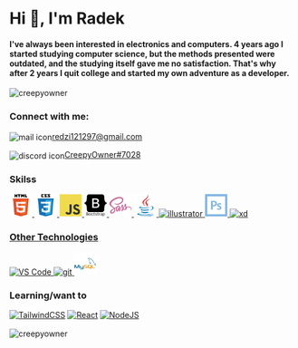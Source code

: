 <h1 align="left">Hi 👋, I'm Radek</h1>
<h4 align="left">I've always been interested in electronics and computers. 4 years ago I started studying computer science, but the methods presented were outdated, and the studying itself gave me no satisfaction. That's why after 2 years I quit college and started my own adventure as a developer.</h4>

<p align="left"> <img
        src="https://komarev.com/ghpvc/?username=creepyowner&label=Profile%20views&color=0e75b6&style=flat"
        alt="creepyowner" /> </p>


<h3 align="left">Connect with me:</h3>

<p>
    <img align="center" src="https://camo.githubusercontent.com/dc4999999cdacc27bc6cc3f0b377132e62be374caf13805972e7ced68189de07/68747470733a2f2f707265766965772e726564642e69742f623271777a746564716b6b36312e706e673f77696474683d3230343826666f726d61743d706e67266175746f3d7765627026733d36336438623332383436306262616230643130396433666161663331373864633066356635366139"
        alt="mail icon" height="30" width="30"><a href="redzi121297@gmail.com" rel="nofollow"><span>redzi121297@gmail.com</span></a>
</p>
<p>
    <img align="center" src="https://raw.githubusercontent.com/rahuldkjain/github-profile-readme-generator/master/src/images/icons/Social/discord.svg"
        alt="discord icon" height="30" width="30" style="max-width: 100%;"><a href="https://discord.com/users/CreepyOwner#7028" rel="nofollow"><span>CreepyOwner#7028</span></a>
</p>

<p align="left">
</p>

<h3 align="left">Skilss</h3>
<p align="left">
    <a href="https://www.w3.org/html/" target="_blank" rel="noreferrer"> <img
            src="https://raw.githubusercontent.com/devicons/devicon/master/icons/html5/html5-original-wordmark.svg"
            alt="html5" width="40" height="40" /> </a>
    <a href="https://www.w3schools.com/css/" target="_blank" rel="noreferrer"> <img
            src="https://raw.githubusercontent.com/devicons/devicon/master/icons/css3/css3-original-wordmark.svg"
            alt="css3" width="40" height="40" /> </a>
    <a href="https://developer.mozilla.org/en-US/docs/Web/JavaScript" target="_blank" rel="noreferrer"> <img
            src="https://raw.githubusercontent.com/devicons/devicon/master/icons/javascript/javascript-original.svg"
            alt="javascript" width="40" height="40" /> </a>
    <a href="https://getbootstrap.com" target="_blank" rel="noreferrer"> <img
            src="https://raw.githubusercontent.com/devicons/devicon/master/icons/bootstrap/bootstrap-plain-wordmark.svg"
            alt="bootstrap" width="40" height="40" /> </a>
    <a href="https://sass-lang.com" target="_blank" rel="noreferrer"> <img
            src="https://raw.githubusercontent.com/devicons/devicon/master/icons/sass/sass-original.svg" alt="sass"
            width="40" height="40" /> </a>
    <a href="https://www.java.com" target="_blank" rel="noreferrer"> <img
        src="https://raw.githubusercontent.com/devicons/devicon/master/icons/java/java-original.svg" alt="java"
        width="40" height="40" /> </a>
    <a href="https://www.adobe.com/in/products/illustrator.html" target="_blank" rel="noreferrer"> <img
            src="https://www.vectorlogo.zone/logos/adobe_illustrator/adobe_illustrator-icon.svg" alt="illustrator"
            width="40" height="40" /> </a>
    <a href="https://www.photoshop.com/en" target="_blank" rel="noreferrer"> <img
            src="https://raw.githubusercontent.com/devicons/devicon/master/icons/photoshop/photoshop-line.svg"
            alt="photoshop" width="40" height="40" /> </a>
    <a href="https://www.adobe.com/products/xd.html" target="_blank" rel="noreferrer"> <img
            src="https://cdn.worldvectorlogo.com/logos/adobe-xd.svg" alt="xd" width="40" height="40" /> </a>
    <a href="https://code.visualstudio.com/" rel="nofollow">
</p>
<h3 align="left">Other Technologies</h3>
<p align="left">
    <a href="https://code.visualstudio.com/" rel="nofollow">
		<img src="https://camo.githubusercontent.com/bec2508939da7beb70ef5050dc8c5762b538e5ea5f22ca71dabeb66ecfcc5774/68747470733a2f2f63646e2e63646e6c6f676f2e636f6d2f6c6f676f732f762f38322f76697375616c2d73747564696f2d636f64652e737667" alt="VS Code" width="40" height="40" data-canonical-src="https://cdn.cdnlogo.com/logos/v/82/visual-studio-code.svg" style="max-width: 100%;">
	</a>
    <a href="https://git-scm.com/" rel="nofollow">
		<img src="https://camo.githubusercontent.com/fbfcb9e3dc648adc93bef37c718db16c52f617ad055a26de6dc3c21865c3321d/68747470733a2f2f7777772e766563746f726c6f676f2e7a6f6e652f6c6f676f732f6769742d73636d2f6769742d73636d2d69636f6e2e737667" alt="git" width="40" height="40" data-canonical-src="https://www.vectorlogo.zone/logos/git-scm/git-scm-icon.svg" style="max-width: 100%;">
	</a>
    <a href="https://www.mysql.com/" rel="nofollow">
		<img src="https://raw.githubusercontent.com/devicons/devicon/master/icons/mysql/mysql-original-wordmark.svg" alt="mysql" width="40" height="40" style="max-width: 100%;">
	</a>
    <h3 align="left">Learning/want to</h3>
    <a href="https://tailwindcss.com/" rel="nofollow"><img src="https://raw.githubusercontent.com/danielcranney/readme-generator/main/public/icons/skills/tailwindcss-colored.svg" width="36" height="36" alt="TailwindCSS" style="max-width: 100%;"></a>
    <a href="https://reactjs.org/" rel="nofollow"><img src="https://raw.githubusercontent.com/danielcranney/readme-generator/main/public/icons/skills/react-colored.svg" width="36" height="36" alt="React" style="max-width: 100%;"></a>
    <a href="https://nodejs.org/en/" rel="nofollow"><img src="https://raw.githubusercontent.com/danielcranney/readme-generator/main/public/icons/skills/nodejs-colored.svg" width="36" height="36" alt="NodeJS" style="max-width: 100%;"></a>
    
</p>

<p><img align="center" src="https://github-readme-streak-stats.herokuapp.com/?user=creepyowner&theme=tokyonight" alt="creepyowner" />
</p>
